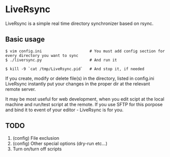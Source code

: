 LiveRsync
=========

LiveRsync is a simple real time directory synchronizer based on rsync.

Basic usage
-----------

    $ vim config.ini                     # You must add config section for every directory you want to sync
    $ ./liversync.py                     # And run it

    $ kill -9 `cat /tmp/LiveRsync.pid`   # And stop it, if needed

If you create, modify or delete file(s) in the directory, listed in config.ini LiveRsync instantly
put your changes in the proper dir at the relevant remote server.

It may be most useful for web development, when you edit scipt at the local machine and run/test script
at the remote. If you use SFTP for this porpose and bind it to <save> event of your editor - LiveRsync is for you.


TODO
----

1. (config) File exclusion
2. (config) Other special options (dry-run etc...)
3. Turn on/turn off scripts